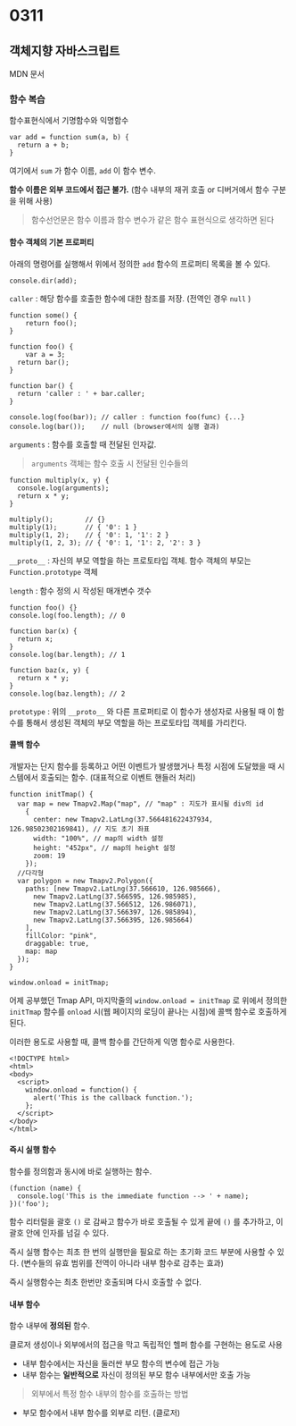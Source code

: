 # 0311

## 객체지향 자바스크립트

MDN 문서

### 함수 복습

함수표현식에서 기명함수와 익명함수

    var add = function sum(a, b) {
      return a + b;
    }

여기에서 `sum` 가 함수 이름, `add` 이 함수 변수.

**함수 이름은 외부 코드에서 접근 불가.** (함수 내부의 재귀 호출 or 디버거에서 함수 구분을 위해 사용)

> 함수선언문은 함수 이름과 함수 변수가 같은 함수 표현식으로 생각하면 된다

#### 함수 객체의 기본 프로퍼티

아래의 명령어를 실행해서 위에서 정의한 `add` 함수의 프로퍼티 목록을 볼 수 있다.

    console.dir(add);

`caller` : 해당 함수를 호출한 함수에 대한 참조를 저장. (전역인 경우 `null` )

    function some() {
    	return foo();
    }

    function foo() {
    	var a = 3;
      return bar();
    }

    function bar() {
      return 'caller : ' + bar.caller;
    }

    console.log(foo(bar)); // caller : function foo(func) {...}
    console.log(bar());    // null (browser에서의 실행 결과)

`arguments` : 함수를 호출할 때 전달된 인자값.

> `arguments` 객체는 함수 호출 시 전달된 인수들의

    function multiply(x, y) {
      console.log(arguments);
      return x * y;
    }

    multiply();        // {}
    multiply(1);       // { '0': 1 }
    multiply(1, 2);    // { '0': 1, '1': 2 }
    multiply(1, 2, 3); // { '0': 1, '1': 2, '2': 3 }

`__proto__` : 자신의 부모 역할을 하는 프로토타입 객체. 함수 객체의 부모는 `Function.prototype` 객체

`length` : 함수 정의 시 작성된 매개변수 갯수

    function foo() {}
    console.log(foo.length); // 0

    function bar(x) {
      return x;
    }
    console.log(bar.length); // 1

    function baz(x, y) {
      return x * y;
    }
    console.log(baz.length); // 2

`prototype` : 위의 `__proto__` 와 다른 프로퍼티로 이 함수가 생성자로 사용될 때 이 함수를 통해서 생성된 객체의 부모 역할을 하는 프로토타입 객체를 가리킨다.

#### 콜백 함수

개발자는 단지 함수를 등록하고 어떤 이벤트가 발생했거나 특정 시점에 도달했을 때 시스템에서 호출되는 함수. (대표적으로 이벤트 핸들러 처리)

    function initTmap() {
      var map = new Tmapv2.Map("map", // "map" : 지도가 표시될 div의 id
        {
          center: new Tmapv2.LatLng(37.566481622437934, 126.98502302169841), // 지도 초기 좌표
          width: "100%", // map의 width 설정
          height: "452px", // map의 height 설정
          zoom: 19
        });
      //다각형
      var polygon = new Tmapv2.Polygon({
        paths: [new Tmapv2.LatLng(37.566610, 126.985666),
          new Tmapv2.LatLng(37.566595, 126.985985),
          new Tmapv2.LatLng(37.566512, 126.986071),
          new Tmapv2.LatLng(37.566397, 126.985894),
          new Tmapv2.LatLng(37.566395, 126.985664)
        ],
        fillColor: "pink",
        draggable: true,
        map: map
      });
    }

    window.onload = initTmap;

어제 공부했던 Tmap API, 마지막줄의 `window.onload = initTmap` 로 위에서 정의한 `initTmap` 함수를 `onload` 시(웹 페이지의 로딩이 끝나는 시점)에 콜백 함수로 호출하게 된다.

이러한 용도로 사용할 때, 콜백 함수를 간단하게 익명 함수로 사용한다.

    <!DOCTYPE html>
    <html>
    <body>
      <script>
        window.onload = function() {
          alert('This is the callback function.');
        };
      </script>
    </body>
    </html>

#### 즉시 실행 함수

함수를 정의함과 동시에 바로 실행하는 함수.

    (function (name) {
      console.log('This is the immediate function --> ' + name);
    })('foo');

함수 리터럴을 괄호 `()` 로 감싸고 함수가 바로 호출될 수 있게 끝에 `()` 를 추가하고, 이 괄호 안에 인자를 넘길 수 있다.

즉시 실행 함수는 최초 한 번의 실행만을 필요로 하는 초기화 코드 부분에 사용할 수 있다. (변수들의 유효 범위를 전역이 아니라 내부 함수로 감추는 효과)

즉시 실행함수는 최초 한번만 호출되며 다시 호출할 수 없다.

#### 내부 함수

함수 내부에 **정의된** 함수.

클로저 생성이나 외부에서의 접근을 막고 독립적인 헬퍼 함수를 구현하는 용도로 사용

- 내부 함수에서는 자신을 둘러싼 부모 함수의 변수에 접근 가능
- 내부 함수는 **일반적으로** 자신이 정의된 부모 함수 내부에서만 호출 가능

> 외부에서 특정 함수 내부의 함수를 호출하는 방법

- 부모 함수에서 내부 함수를 외부로 리턴. (클로저)
